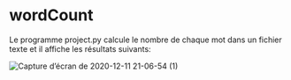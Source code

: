 # wordCount
Le programme project.py calcule le nombre de chaque mot dans un fichier texte et il affiche les résultats suivants:

![Capture d’écran de 2020-12-11 21-06-54 (1)](https://user-images.githubusercontent.com/75859513/101951645-9eac8780-3bf7-11eb-9dfb-5f989484e804.png)
